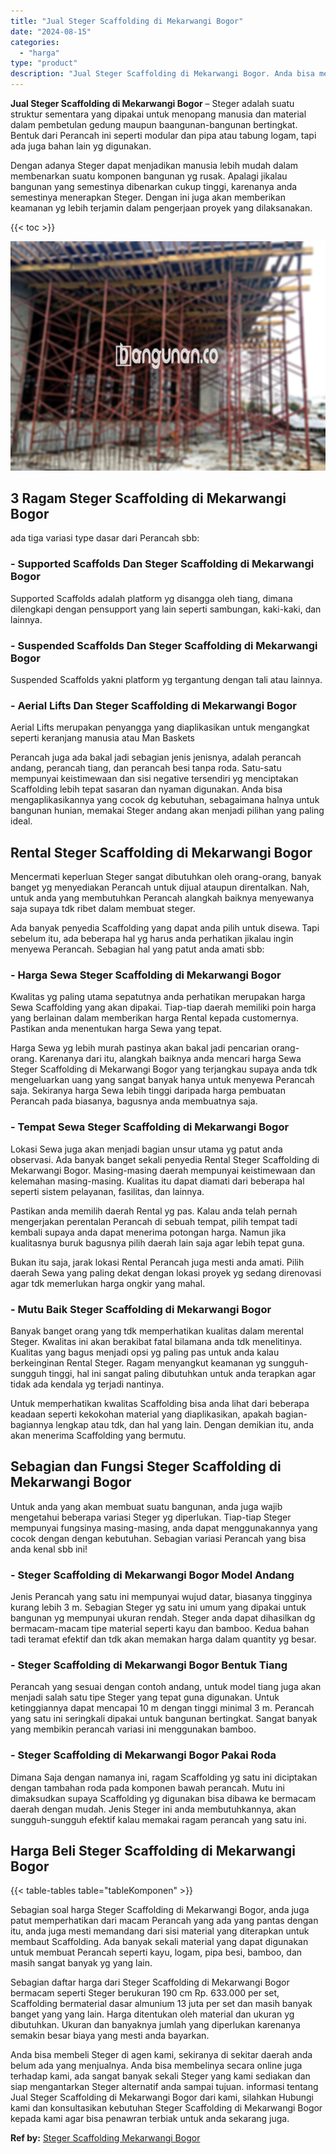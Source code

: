 ```yaml
---
title: "Jual Steger Scaffolding di Mekarwangi Bogor"
date: "2024-08-15"
categories: 
  - "harga"
type: "product"
description: "Jual Steger Scaffolding di Mekarwangi Bogor. Anda bisa membeli Steger di agen kami, sekiranya di sekitar daerah anda belum ada yang menjualnya. Anda bisa mem..."
---
```


**Jual Steger Scaffolding di Mekarwangi Bogor** – Steger adalah suatu struktur sementara yang dipakai untuk menopang manusia dan material dalam pembetulan gedung maupun baangunan-bangunan bertingkat. Bentuk dari Perancah ini seperti modular dan pipa atau tabung logam, tapi ada juga bahan lain yg digunakan.

Dengan adanya Steger dapat menjadikan manusia lebih mudah dalam membenarkan suatu komponen bangunan yg rusak. Apalagi jikalau bangunan yang semestinya dibenarkan cukup tinggi, karenanya anda semestinya menerapkan Steger. Dengan ini juga akan memberikan keamanan yg lebih terjamin dalam pengerjaan proyek yang dilaksanakan.

{{< toc >}}

![Jual Steger Scaffolding di Mekarwangi Bogor](/images/sewa-scaffolding-steger-28.png)

## 3 Ragam Steger Scaffolding di Mekarwangi Bogor

ada tiga variasi type dasar dari Perancah sbb:

### \- Supported Scaffolds Dan Steger Scaffolding di Mekarwangi Bogor

Supported Scaffolds adalah platform yg disangga oleh tiang, dimana dilengkapi dengan pensupport yang lain seperti sambungan, kaki-kaki, dan lainnya.

### \- Suspended Scaffolds Dan Steger Scaffolding di Mekarwangi Bogor

Suspended Scaffolds yakni platform yg tergantung dengan tali atau lainnya.

### \- Aerial Lifts Dan Steger Scaffolding di Mekarwangi Bogor

Aerial Lifts merupakan penyangga yang diaplikasikan untuk mengangkat seperti keranjang manusia atau Man Baskets

Perancah juga ada bakal jadi sebagian jenis jenisnya, adalah perancah andang, perancah tiang, dan perancah besi tanpa roda. Satu-satu mempunyai keistimewaan dan sisi negative tersendiri yg menciptakan Scaffolding lebih tepat sasaran dan nyaman digunakan. Anda bisa mengaplikasikannya yang cocok dg kebutuhan, sebagaimana halnya untuk bangunan hunian, memakai Steger andang akan menjadi pilihan yang paling ideal.

## Rental Steger Scaffolding di Mekarwangi Bogor

Mencermati keperluan Steger sangat dibutuhkan oleh orang-orang, banyak banget yg menyediakan Perancah untuk dijual ataupun direntalkan. Nah, untuk anda yang membutuhkan Perancah alangkah baiknya menyewanya saja supaya tdk ribet dalam membuat steger.

Ada banyak penyedia Scaffolding yang dapat anda pilih untuk disewa. Tapi sebelum itu, ada beberapa hal yg harus anda perhatikan jikalau ingin menyewa Perancah. Sebagian hal yang patut anda amati sbb:

### \- Harga Sewa Steger Scaffolding di Mekarwangi Bogor

Kwalitas yg paling utama sepatutnya anda perhatikan merupakan harga Sewa Scaffolding yang akan dipakai. Tiap-tiap daerah memiliki poin harga yang berlainan dalam memberikan harga Rental kepada customernya. Pastikan anda menentukan harga Sewa yang tepat.

Harga Sewa yg lebih murah pastinya akan bakal jadi pencarian orang-orang. Karenanya dari itu, alangkah baiknya anda mencari harga Sewa Steger Scaffolding di Mekarwangi Bogor yang terjangkau supaya anda tdk mengeluarkan uang yang sangat banyak hanya untuk menyewa Perancah saja. Sekiranya harga Sewa lebih tinggi daripada harga pembuatan Perancah pada biasanya, bagusnya anda membuatnya saja.

### \- Tempat Sewa Steger Scaffolding di Mekarwangi Bogor

Lokasi Sewa juga akan menjadi bagian unsur utama yg patut anda observasi. Ada banyak banget sekali penyedia Rental Steger Scaffolding di Mekarwangi Bogor. Masing-masing daerah mempunyai keistimewaan dan kelemahan masing-masing. Kualitas itu dapat diamati dari beberapa hal seperti sistem pelayanan, fasilitas, dan lainnya.

Pastikan anda memilih daerah Rental yg pas. Kalau anda telah pernah mengerjakan perentalan Perancah di sebuah tempat, pilih tempat tadi kembali supaya anda dapat menerima potongan harga. Namun jika kualitasnya buruk bagusnya pilih daerah lain saja agar lebih tepat guna.

Bukan itu saja, jarak lokasi Rental Perancah juga mesti anda amati. Pilih daerah Sewa yang paling dekat dengan lokasi proyek yg sedang direnovasi agar tdk memerlukan harga ongkir yang mahal.

### \- Mutu Baik Steger Scaffolding di Mekarwangi Bogor

Banyak banget orang yang tdk memperhatikan kualitas dalam merental Steger. Kwalitas ini akan berakibat fatal bilamana anda tdk menelitinya. Kualitas yang bagus menjadi opsi yg paling pas untuk anda kalau berkeinginan Rental Steger. Ragam menyangkut keamanan yg sungguh-sungguh tinggi, hal ini sangat paling dibutuhkan untuk anda terapkan agar tidak ada kendala yg terjadi nantinya.

Untuk memperhatikan kwalitas Scaffolding bisa anda lihat dari beberapa keadaan seperti kekokohan material yang diaplikasikan, apakah bagian-bagiannya lengkap atau tdk, dan hal yang lain. Dengan demikian itu, anda akan menerima Scaffolding yang bermutu.

## Sebagian dan Fungsi Steger Scaffolding di Mekarwangi Bogor

Untuk anda yang akan membuat suatu bangunan, anda juga wajib mengetahui beberapa variasi Steger yg diperlukan. Tiap-tiap Steger mempunyai fungsinya masing-masing, anda dapat menggunakannya yang cocok dengan dengan kebutuhan. Sebagian variasi Perancah yang bisa anda kenal sbb ini!

### \- Steger Scaffolding di Mekarwangi Bogor Model Andang

Jenis Perancah yang satu ini mempunyai wujud datar, biasanya tingginya kurang lebih 3 m. Sebagian Steger yg satu ini umum yang dipakai untuk bangunan yg mempunyai ukuran rendah. Steger anda dapat dihasilkan dg bermacam-macam tipe material seperti kayu dan bamboo. Kedua bahan tadi teramat efektif dan tdk akan memakan harga dalam quantity yg besar.

### \- Steger Scaffolding di Mekarwangi Bogor Bentuk Tiang

Perancah yang sesuai dengan contoh andang, untuk model tiang juga akan menjadi salah satu tipe Steger yang tepat guna digunakan. Untuk ketinggiannya dapat mencapai 10 m dengan tinggi minimal 3 m. Perancah yang satu ini seringkali dipakai untuk bangunan bertingkat. Sangat banyak yang membikin perancah variasi ini menggunakan bamboo.

### \- Steger Scaffolding di Mekarwangi Bogor Pakai Roda

Dimana Saja dengan namanya ini, ragam Scaffolding yg satu ini diciptakan dengan tambahan roda pada komponen bawah perancah. Mutu ini dimaksudkan supaya Scaffolding yg digunakan bisa dibawa ke bermacam daerah dengan mudah. Jenis Steger ini anda membutuhkannya, akan sungguh-sungguh efektif kalau memakai ragam perancah yang satu ini.

## Harga Beli Steger Scaffolding di Mekarwangi Bogor

{{< table-tables table="tableKomponen" >}}

Sebagian soal harga Steger Scaffolding di Mekarwangi Bogor, anda juga patut memperhatikan dari macam Perancah yang ada yang pantas dengan itu, anda juga mesti memandang dari sisi material yang diterapkan untuk membaut Scaffolding. Ada banyak sekali material yang dapat digunakan untuk membuat Perancah seperti kayu, logam, pipa besi, bamboo, dan masih sangat banyak yg yang lain.

Sebagian daftar harga dari Steger Scaffolding di Mekarwangi Bogor bermacam seperti Steger berukuran 190 cm Rp. 633.000 per set, Scaffolding bermaterial dasar almunium 13 juta per set dan masih banyak banget yang yang lain. Harga ditentukan oleh material dan ukuran yg dibutuhkan. Ukuran dan banyaknya jumlah yang diperlukan karenanya semakin besar biaya yang mesti anda bayarkan.

Anda bisa membeli Steger di agen kami, sekiranya di sekitar daerah anda belum ada yang menjualnya. Anda bisa membelinya secara online juga terhadap kami, ada sangat banyak sekali Steger yang kami sediakan dan siap mengantarkan Steger alternatif anda sampai tujuan. informasi tentang Jual Steger Scaffolding di Mekarwangi Bogor dari kami, silahkan Hubungi kami dan konsultasikan kebutuhan Steger Scaffolding di Mekarwangi Bogor kepada kami agar bisa penawran terbiak untuk anda sekarang juga.

**Ref by:** [Steger Scaffolding Mekarwangi Bogor](https://id.wikipedia.org/wiki/Steger)
